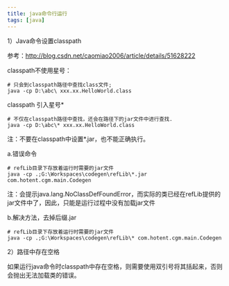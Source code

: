 ```yaml
---
title: java命令行运行
tags: [java]
---
```


1）Java命令设置classpath

参考：http://blog.csdn.net/caomiao2006/article/details/51628222

classpath不使用星号：

```
# 只会到classpath路径中查找class文件; 
java -cp D:\abc\ xxx.xx.HelloWorld.class
```

classpath 引入星号*

```
# 不仅在classpath路径中查找，还会在路径下的jar文件中进行查找. 
java -cp D:\abc\* xxx.xx.HelloWorld.class
```

注：不要在classpath中设置*.jar，也不能正确执行。

a.错误命令

```
# refLib目录下存放着运行时需要的jar文件
java -cp .;G:\Workspaces\codegen\refLib\*.jar com.hotent.cgm.main.Codegen
```

注：会提示java.lang.NoClassDefFoundError，而实际的类已经在refLib提供的jar文件中了，因此，只能是运行过程中没有加载jar文件

b.解决方法，去掉后缀.jar

```
# refLib目录下存放着运行时需要的jar文件
java -cp .;G:\Workspaces\codegen\refLib\* com.hotent.cgm.main.Codegen
```

2）路径中存在空格

如果运行java命令时classpath中存在空格，则需要使用双引号将其括起来，否则会抛出无法加载类的错误。
